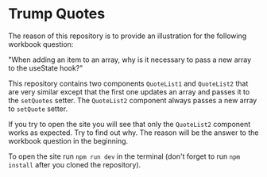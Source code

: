 # Trump Quotes

The reason of this repository is to provide an illustration for the following workbook question:

"When adding an item to an array, why is it necessary to pass a new array to the useState hook?"

This repository contains two components `QuoteList1` and `QuoteList2` that are very similar except that the first one updates an array and passes it to the `setQuotes` setter. The `QuoteList2` component always passes a new array to `setQuote` setter.

If you try to open the site you will see that only the `QuoteList2` component works as expected. Try to find out why. The reason will be the answer to the workbook question in the beginning.

To open the site run `npm run dev` in the terminal (don't forget to run `npm install` after you cloned the repository).